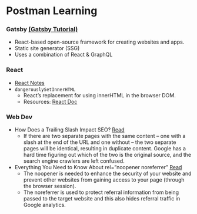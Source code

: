 # Postman Learning

### Gatsby [(Gatsby Tutorial)](https://youtube.com/playlist?list=PL4cUxeGkcC9hw1g77I35ZivVLe8k2nvjB)
- React-based open-source framework for creating websites and apps.
- Static site generator (SSG)
- Uses a combination of React & GraphQL

### React
- [React Notes](https://github.com/chienleow/react-notes)
- `dangerouslySetInnerHTML`
  -  React’s replacement for using innerHTML in the browser DOM.
  -  Resources: [React Doc](https://reactjs.org/docs/dom-elements.html#dangerouslysetinnerhtml)

### Web Dev
- How Does a Trailing Slash Impact SEO? [Read](https://www.safaridigital.com.au/blog/trailing-slash-seo/)
  - If there are two separate pages with the same content – one with a slash at the end of the URL and one without – the two separate pages will be identical, resulting in duplicate content. Google has a hard time figuring out which of the two is the original source, and the search engine crawlers are left confused.
- Everything You Need to Know About rel=”noopener noreferrer” [Read](https://clever-solution.com/everything-you-need-to-know-about-rel-noopener-noreferrer-tags-purpose-benefits-and-seo-impact/)
  - The noopener is needed to enhance the security of your website and prevent other websites from gaining access to your page (through the browser session).
  - The noreferrer is used to protect referral information from being passed to the target website and this also hides referral traffic in Google analytics.
